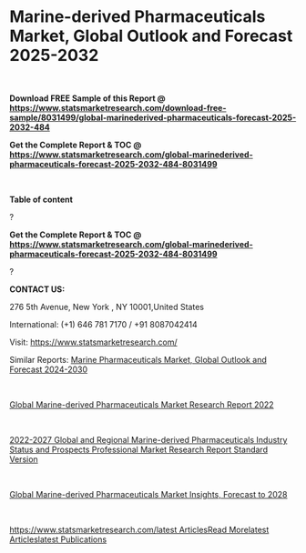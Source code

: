 <h1>Marine-derived Pharmaceuticals Market, Global Outlook and Forecast 2025-2032</h1><br/><p><strong>Download FREE Sample of this Report @ <a href="https://www.statsmarketresearch.com/download-free-sample/8031499/global-marinederived-pharmaceuticals-forecast-2025-2032-484">https://www.statsmarketresearch.com/download-free-sample/8031499/global-marinederived-pharmaceuticals-forecast-2025-2032-484</a></strong></p>
 
 
 
 <div><b>Get the Complete Report & TOC @ <a href="https://www.statsmarketresearch.com/global-marinederived-pharmaceuticals-forecast-2025-2032-484-8031499">https://www.statsmarketresearch.com/global-marinederived-pharmaceuticals-forecast-2025-2032-484-8031499</a></b></div>
 
 
 
 <p><br />
 
 <b>Table of content</b></p>
 
 
 
 <p>? </p>
 
 
 
 <div><b>Get the Complete Report & TOC @ <a href="https://www.statsmarketresearch.com/global-marinederived-pharmaceuticals-forecast-2025-2032-484-8031499">https://www.statsmarketresearch.com/global-marinederived-pharmaceuticals-forecast-2025-2032-484-8031499</a></b></div>
 
 
 
 <p>? </p>
 
 
 
 <p><b>CONTACT US:</b><br />
 
 276 5th Avenue, New York , NY 10001,United States<br />
 
 International: (+1) 646 781 7170 / +91 8087042414<br />
 
 Visit: <a href="https://www.statsmarketresearch.com/">https://www.statsmarketresearch.com/</a><br />
 
 Similar Reports: <a href="https://www.statsmarketresearch.com/global-marinederived-pharmaceuticals-forecast-2025-2032-484-8031499">Marine Pharmaceuticals Market, Global Outlook and Forecast 2024-2030</a><br />
 
 <br />
 
 <a href="https://www.statsmarketresearch.com/global-marinederived-pharmaceuticals-forecast-2025-2032-484-8031499">Global Marine-derived Pharmaceuticals Market Research Report 2022</a><br />
 
 <br />
 
 <a href="https://www.statsmarketresearch.com/global-marinederived-pharmaceuticals-forecast-2025-2032-484-8031499">2022-2027 Global and Regional Marine-derived Pharmaceuticals Industry Status and Prospects Professional Market Research Report Standard Version</a><br />
 
 <br />
 
 <a href="https://www.statsmarketresearch.com/global-marinederived-pharmaceuticals-forecast-2025-2032-484-8031499">Global Marine-derived Pharmaceuticals Market Insights, Forecast to 2028</a><br />
 
 <br />
 
 <a href="https://gyeongbokgung.com">https://www.statsmarketresearch.com/</a><a href="https://hallyeomaritime.com">latest Articles</a><a href="https://jingwansa.com">Read More</a><a href="https://nguoiviet.jp/">latest Articles</a><a href="https://www.intelmarketresearch.com/">latest Publications</a></p>